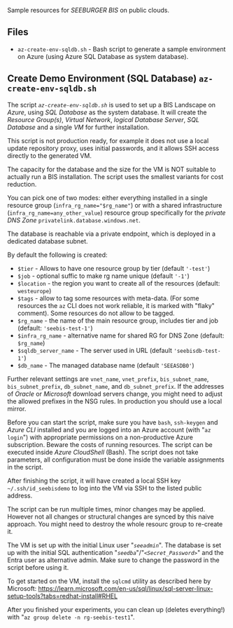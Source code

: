 Sample resources for *SEEBURGER BIS* on public clouds.

## Files

* `az-create-env-sqldb.sh` - Bash script to generate a sample environment on Azure (using Azure SQL Database as system database).

## Create Demo Environment (SQL Database) `az-create-env-sqldb.sh`

The script *`az-create-env-sqldb.sh`* is used to set up a BIS Landscape on _Azure_, using _SQL Database_ as the system database.
It will create the _Resource Group(s)_, _Virtual Network_, _logical Database Server_, _SQL Database_ and a single _VM_ for further installation.

This script is not production ready, for example it does not use a local update repository proxy, uses initial passwords, and it allows SSH access directly to the generated VM.

The capacity for the database and the size for the VM is NOT suitable to actually run a BIS installation.
The script uses the smallest variants for cost reduction.

You can pick one of two modes: either everything installed in a single resource group (`infra_rg_name="$rg_name"`) or with a shared infrastructure (`infra_rg_name=any_other_value`) resource group specifically for the _private DNS Zone_ `privatelink.database.windows.net`.

The database is reachable via a private endpoint, which is deployed in a dedicated database subnet.

By default the following is created:

* `$tier` - Allows to have one resource group by tier (default `'-test'`)
* `$job` - optional suffic to make rg name unique (default `'-1'`)
* `$location` - the region you want to create all of the resources (default: ``westeurope``)
* `$tags` - allow to tag some resources with meta-data. (For some resources the `az` CLI does not work reliable, it is marked with "flaky" comment).
Some resources do not allow to be tagged.
* `$rg_name` - the name of the main resource group, includes tier and job (default: `'seebis-test-1'`)
* `$infra_rg_name` - alternative name for shared RG for DNS Zone (default: `$rg_name`)
* `$sqldb_server_name` - The server used in URL (default `'seebisdb-test-1'`)
* `$db_name` - The managed database name (default `'SEEASDB0'`)

Further relevant settings are `vnet_name`, `vnet_prefix`, `bis_subnet_name`, `bis_subnet_prefix`, `db_subnet_name`, and `db_subnet_prefix`.
If the addresses of _Oracle_ or _Microsoft_ download servers change, you might need to adjust the allowed prefixes in the NSG rules.
In production you should use a local mirror.

Before you can start the script, make sure you have `bash`, `ssh-keygen` and _Azure CLI_ installed and you are logged into an Azure account (with "`az login`") with appropriate permissions on a non-productive Azure subscription.
Beware the costs of running resources.
The script can be executed inside _Azure CloudShell_ (Bash).
The script does not take parameters, all configuration must be done inside the variable assignments in the script.

After finishing the script, it will have created a local SSH key `~/.ssh/id_seebisdemo` to log into the VM via SSH to the listed public address.

The script can be run multiple times, minor changes may be applied.
However not all changes or structural changes are synced by this naive approach.
You might need to destroy the whole resourc group to re-create it.

The VM is set up with the initial Linux user "*`seeadmin`*".
The database is set up with the initial SQL authentication "*`seedba`*"/"*`<Secret_Password>`*" and the Entra user as alternative admin.
Make sure to change the password in the script before using it.

To get started on the VM, install the `sqlcmd` utility as described here by Microsoft:
https://learn.microsoft.com/en-us/sql/linux/sql-server-linux-setup-tools?tabs=redhat-install#RHEL

After you finished your experiments, you can clean up (deletes everything!) with "`az group delete -n rg-seebis-test1`".

